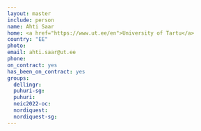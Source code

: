 ```yaml
---
layout: master
include: person
name: Ahti Saar
home: <a href="https://www.ut.ee/en">University of Tartu</a>
country: "EE"
photo:
email: ahti.saar@ut.ee
phone:
on_contract: yes
has_been_on_contract: yes
groups:
  dellingr:
  puhuri-sg:
  puhuri:
  neic2022-oc:
  nordiquest:
  nordiquest-sg:
---
```

